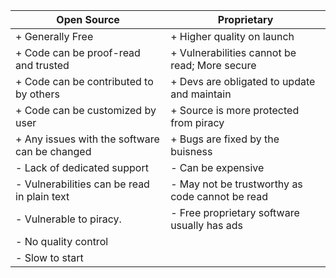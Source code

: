 | Open Source                                   | Proprietary                                     |
| -----------------------------------------     | -----------------------------------------       |
| + Generally Free                              | + Higher quality on launch                      |
| + Code can be proof-read and trusted          | + Vulnerabilities cannot be read; More secure   |
| + Code can be contributed to by others        | + Devs are obligated to update and maintain     |
| + Code can be customized by user              | + Source is more protected from piracy          |
| + Any issues with the software can be changed | + Bugs are fixed by the buisness                |
| - Lack of dedicated support                   | - Can be expensive                              |
| - Vulnerabilities can be read in plain text   | - May not be trustworthy as code cannot be read |
| - Vulnerable to piracy.                       | - Free proprietary software usually has ads     |
| - No quality control                          |
| - Slow to start                               |

